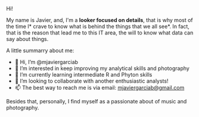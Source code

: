 Hi!

My name is Javier, and,
I'm a **looker focused on details**, that is why most of the time I* crave to know what is behind the things that we all see*. In fact, that is the reason that lead me to this IT area, the will to know what data can say about things.

A little summarry about me:

- 👋 Hi, I’m @mjaviergarciab
- 👀 I’m interested in keep improving my analytical skills and photography
- 🌱 I’m currently learning intermediate R and Phyton skills
- 💞️ I’m looking to collaborate with another enthusiastic analysts!
- 📫 The best way to reach me is via email: mjaviergarciab@gmail.com

Besides that, personally, I find myself as a passionate about of music and photography. 

<!---
mjaviergarciab/mjaviergarciab is a ✨ special ✨ repository because its `README.md` (this file) appears on your GitHub profile.
You can click the Preview link to take a look at your changes.
--->
